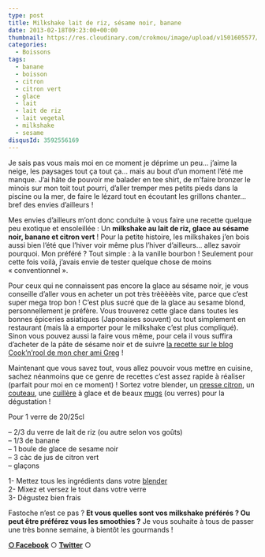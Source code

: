 ```yaml
---
type: post
title: Milkshake lait de riz, sésame noir, banane
date: 2013-02-18T09:23:00+00:00
thumbnail: https://res.cloudinary.com/crokmou/image/upload/v1501605577/20130217_milkshake_sesame_noir_banane_citron_vert_0030-73x110_ad8wsc.jpg
categories: 
  - Boissons
tags: 
  - banane
  - boisson
  - citron
  - citron vert
  - glace
  - lait
  - lait de riz
  - lait vegetal
  - milkshake
  - sesame
disqusId: 3592556169
---
```


Je sais pas vous mais moi en ce moment je déprime un peu… j’aime la neige, les paysages tout ça tout ça… mais au bout d’un moment l’été me manque. J’ai hâte de pouvoir me balader en tee shirt, de m’faire bronzer le minois sur mon toit tout pourri, d’aller tremper mes petits pieds dans la piscine ou la mer, de faire le lézard tout en écoutant les grillons chanter… bref des envies d’ailleurs !

Mes envies d’ailleurs m’ont donc conduite à vous faire une recette quelque peu exotique et ensoleillée : Un **milkshake au lait de riz, glace au sésame noir, banane et citron vert** ! Pour la petite histoire, les milkshakes j’en bois aussi bien l’été que l’hiver voir même plus l’hiver d’ailleurs… allez savoir pourquoi. Mon préféré ? Tout simple : à la vanille bourbon ! Seulement pour cette fois voilà, j’avais envie de tester quelque chose de moins « conventionnel ».

Pour ceux qui ne connaissent pas encore la glace au sésame noir, je vous conseille d’aller vous en acheter un pot très trèèèèès vite, parce que c’est super mega trop bon ! C’est plus sucré que de la glace au sesame blond, personnellement je préfère. Vous trouverez cette glace dans toutes les bonnes épiceries asiatiques (Japonaises souvent) ou tout simplement en restaurant (mais là a emporter pour le milkshake c’est plus compliqué). Sinon vous pouvez aussi la faire vous même, pour cela il vous suffira d’acheter de la pâte de sésame noir et de suivre [la recette sur le blog Cook’n’rool de mon cher ami Greg](http://cookandroll.canalblog.com/archives/2011/04/20/20941841.html) !

Maintenant que vous savez tout, vous allez pouvoir vous mettre en cuisine, sachez néanmoins que ce genre de recettes c’est assez rapide à réaliser (parfait pour moi en ce moment) ! Sortez votre blender, un [presse citron](http://www.rueducommerce.fr/index/presse%20citron), un [couteau](http://www.rueducommerce.fr/m/pl/malid:43774603), une [cuillère](http://www.rueducommerce.fr/m/pl/malid:43774626) à glace et de beaux [mugs](http://www.rueducommerce.fr/m/pl/malid:4769906) (ou verres) pour la dégustation !



Pour 1 verre de 20/25cl

– 2/3 du verre de lait de riz (ou autre selon vos goûts)  
– 1/3 de banane  
– 1 boule de glace de sesame noir  
– 3 càc de jus de citron vert  
– glaçons

1- Mettez tous les ingrédients dans votre [blender](http://www.rueducommerce.fr/m/pl/malid:9633603)  
2- Mixez et versez le tout dans votre verre  
3- Dégustez bien frais



Fastoche n’est ce pas ? **Et vous quelles sont vos milkshake préférés ? Ou peut être préférez vous les smoothies ?** Je vous souhaite à tous de passer une très bonne semaine, à bientôt les gourmands !

[**○<span style="font-size: xx-small; margin: 0px; outline: 0px; padding: 0px;"><span style="font-family: Arial, Helvetica, sans-serif; margin: 0px; outline: 0px; padding: 0px;"> </span></span>Facebook**](https://www.facebook.com/pages/CroKMou/148093255259077) ○ [**Twitter**](https://twitter.com/Crokmou) ○